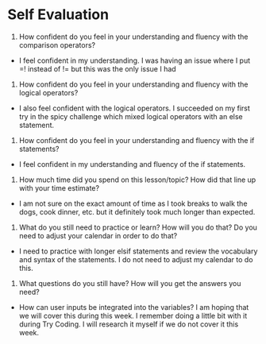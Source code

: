 # Self Evaluation

1. How confident do you feel in your understanding and fluency with the comparison operators?
  * I feel confident in my understanding. I was having an issue where I put =! instead of != but this was the only issue I had
1. How confident do you feel in your understanding and fluency with the logical operators?
  * I also feel confident with the logical operators. I succeeded on my first try in the spicy challenge which mixed logical operators with an else statement.
1. How confident do you feel in your understanding and fluency with the if statements?
  * I feel confident in my understanding and fluency of the if statements.
1. How much time did you spend on this lesson/topic? How did that line up with your time estimate?
  * I am not sure on the exact amount of time as I took breaks to walk the dogs, cook dinner, etc. but it definitely took much longer than expected.
1. What do you still need to practice or learn? How will you do that? Do you need to adjust your calendar in order to do that?
  * I need to practice with longer elsif statements and review the vocabulary and syntax of the statements. I do not need to adjust my calendar to do this.
1. What questions do you still have? How will you get the answers you need?
  * How can user inputs be integrated into the variables? I am hoping that we will cover this during this week. I remember doing a little bit with it during Try Coding. I will research it myself if we do not cover it this week. 
